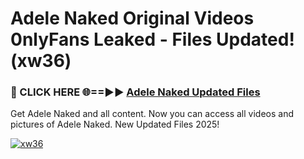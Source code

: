 # Adele Naked Original Videos 0nlyFans Leaked - Files Updated! (xw36)

<h3>🔴 CLICK HERE 🌐==►► <a href="https://tinyurl.com/up5wt9bj" rel="nofollow">Adele Naked Updated Files</a></h3>

Get Adele Naked and all content. Now you can access all videos and pictures of Adele Naked. New Updated Files 2025!

[![xw36](https://i.imgur.com/ABiUzMV.gif)](https://tinyurl.com/up5wt9bj)
